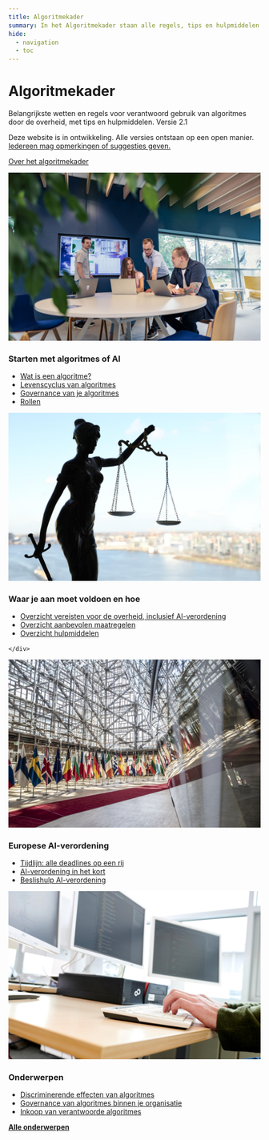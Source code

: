 ```yaml
---
title: Algoritmekader
summary: In het Algoritmekader staan alle regels, tips en hulpmiddelen voor verantwoord gebruik van algoritmes door de overheid.
hide:
  - navigation
  - toc
---
```


# Algoritmekader 
<div class="header-container">
    <div class="subheader">Belangrijkste wetten en regels voor verantwoord gebruik van algoritmes door de overheid, met tips en hulpmiddelen. 
    <span class="version-container">
      <span class="version-label">Versie 2.1</span>
      <div class="hover-info">
        <p>Deze website is in ontwikkeling. Alle versies ontstaan op een open manier. <a href="overhetalgoritmekader/CONTRIBUTING/">Iedereen mag opmerkingen of suggesties geven.</a></p>
      </div>
    </span>
    </div>
</div>

<a href="overhetalgoritmekader/over-het-algoritmekader/" class="button md-button--secondary">Over het algoritmekader</a> 

<div class="float-container">

 <div class="float-child styled-list">
    <img src="afbeeldingen/rollen.jpg" alt="Afbeelding 2" class="block-image">
    <div class="float-box">
    <h3><b>Starten met algoritmes of AI</b></h3>
    <ul>
      <li><a href="overhetalgoritmekader/soorten-algoritmes/">Wat is een algoritme?</a></li>
      <li><a href="levenscyclus/">Levenscyclus van algoritmes</a></li>
       <li><a href="onderwerpen/governance/">Governance van je algoritmes</a></li>
        <li><a href="rollen/">Rollen</a></li>
    </ul>
    
  </div>
  </div>

  <div class="float-child styled-list">
    <img src="afbeeldingen/wetten-en-regels.jpg" alt="Vrouwe Justitia" class="block-image">
    <div class="float-box">
    <h3><b>Waar je aan moet voldoen en hoe</b></h3>
    <ul>
      <li><a href="voldoen-aan-wetten-en-regels/vereisten/">Overzicht vereisten voor de overheid, inclusief AI-verordening</a></li>
      <li><a href="voldoen-aan-wetten-en-regels/maatregelen/">Overzicht aanbevolen maatregelen</a></li>
      <li><a href="voldoen-aan-wetten-en-regels/hulpmiddelen/">Overzicht hulpmiddelen</a></li>
    </ul>
      
    </div>
  </div>

 <div class="float-child styled-list">
    <img src="afbeeldingen/eu.jpeg" alt="Vlaggen europese unie" class="block-image">
    <div class="float-box">
    <h3><b>Europese AI-verordening</b></h3>
    <ul>
      <li><a href="voldoen-aan-wetten-en-regels/tijdlijn-ai-verordening/">Tijdlijn: alle deadlines op een rij</a></li>
      <li><a href="voldoen-aan-wetten-en-regels/ai-verordening/">AI-verordening in het kort</a></li>
      <li><a href="https://ai-verordening-beslishulp.apps.digilab.network/">Beslishulp AI-verordening</a></li>
    </ul>

  </div>
  </div>

  <div class="float-child styled-list">
    <img src="afbeeldingen/onderwerpen.jpg" alt="Afbeelding 3" class="block-image">
    <div class="float-box">
    <h3><b>Onderwerpen</b></h3>
    <ul>
      <li><a href="onderwerpen/bias-en-non-discriminatie/">Discriminerende effecten van algoritmes</a></li>   
      <li><a href="onderwerpen/governance/">Governance van algoritmes binnen je organisatie</a></li>
      <li><a href="onderwerpen/publieke-inkoop/">Inkoop van verantwoorde algoritmes</a></li>
    </ul>
    <a href="onderwerpen/" class="show-more"><b>Alle onderwerpen</b></a>
      
  </div>
  </div>

</div>
<br><br><br>
